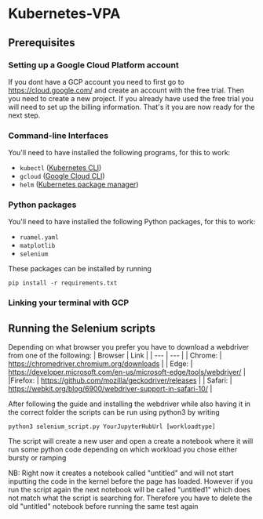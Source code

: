 # Kubernetes-VPA

## Prerequisites

### Setting up a Google Cloud Platform account
If you dont have a GCP account you need to first go to https://cloud.google.com/ and create an account with the free trial.
Then you need to create a new project.
If you already have used the free trial you will need to set up the billing information.
That's it you are now ready for the next step.

### Command-line Interfaces
You'll need to have installed the following programs, for this to work:
- `kubectl` ([Kubernetes CLI](https://kubernetes.io/docs/tasks/tools/))
- `gcloud` ([Google Cloud CLI](https://cloud.google.com/sdk/docs/install-sdk))
- `helm` ([Kubernetes package manager](https://helm.sh/docs/intro/install/))

### Python packages
You'll need to have installed the following Python packages, for this to work:
- `ruamel.yaml`
- `matplotlib`
- `selenium`

These packages can be installed by running
```
pip install -r requirements.txt
```

### Linking your terminal with GCP

## Running the Selenium scripts
Depending on what browser you prefer you have to download a webdriver from one of the following:
| Browser | Link |
| --- | --- |
| Chrome: | https://chromedriver.chromium.org/downloads  |
| Edge: | https://developer.microsoft.com/en-us/microsoft-edge/tools/webdriver/ |
|Firefox: | https://github.com/mozilla/geckodriver/releases | 
| Safari: | https://webkit.org/blog/6900/webdriver-support-in-safari-10/ | 

After following the guide and installing the webdriver while also having it in the correct folder the scripts can be run using python3 by writing 

`python3 selenium_script.py YourJupyterHubUrl [workloadtype]`

The script will create a new user and open a create a notebook where it will run some python code depending on which workload you chose either bursty or ramping

NB: Right now it creates a notebook called "untitled" and will not start inputting the code in the kernel before the page has loaded. However if you run the script again the next notebook will be called "untitled1" which does not match what the script is searching for. Therefore you have to delete the old "untitled" notebook before running the same test again
